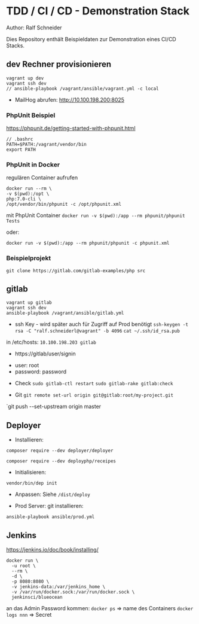 TDD / CI / CD - Demonstration Stack
===================================

Author: Ralf Schneider

Dies Repository enthält Beispieldaten zur Demonstration eines CI/CD Stacks.


dev Rechner provisionieren
--------------------------
```
vagrant up dev
vagrant ssh dev
// ansible-playbook /vagrant/ansible/vagrant.yml -c local
```

- MailHog abrufen: http://10.100.198.200:8025

### PhpUnit Beispiel
https://phpunit.de/getting-started-with-phpunit.html

```
// .bashrc
PATH=$PATH:/vagrant/vendor/bin
export PATH
```

### PhpUnit in Docker

regulären Container aufrufen
```
docker run --rm \
-v $(pwd):/opt \
php:7.0-cli \
/opt/vendor/bin/phpunit -c /opt/phpunit.xml
```

mit PhpUnit Container
`docker run -v $(pwd):/app --rm phpunit/phpunit Tests`

oder:

`docker run -v $(pwd):/app --rm phpunit/phpunit -c phpunit.xml`


### Beispielprojekt 

`git clone https://gitlab.com/gitlab-examples/php src`


gitlab
------
```
vagrant up gitlab
vagrant ssh dev
ansible-playbook /vagrant/ansible/gitlab.yml
```

- ssh Key - wird später auch für Zugriff auf Prod benötigt
`ssh-keygen -t rsa -C "ralf.schneiderl@vagrant" -b 4096`
`cat ~/.ssh/id_rsa.pub`


in /etc/hosts:
`10.100.198.203	gitlab`

- https://gitlab/user/signin
* user: root
* password: password

- Check
`sudo gitlab-ctl restart`
`sudo gitlab-rake gitlab:check`


- Git
`git remote set-url origin git@gitlab:root/my-project.git`
 
`git push --set-upstream origin master

Deployer
--------
* Installieren:

`composer require --dev deployer/deployer`

`composer require --dev deployphp/receipes`

* Initialisieren:

`vendor/bin/dep init`

* Anpassen: 
Siehe `/dist/deploy`

* Prod Server: git installieren:

`ansible-playbook ansible/prod.yml`

Jenkins
-------
https://jenkins.io/doc/book/installing/

```
docker run \
  -u root \
  --rm \
  -d \
  -p 8080:8080 \
  -v jenkins-data:/var/jenkins_home \
  -v /var/run/docker.sock:/var/run/docker.sock \
  jenkinsci/blueocean
```

an das Admin Password kommen:
`docker ps` => name des Containers
`docker logs nnn` => Secret